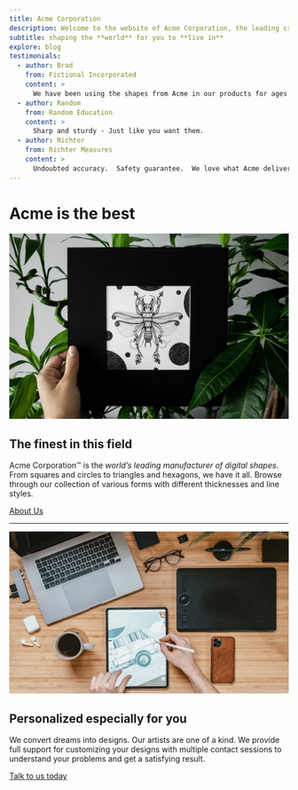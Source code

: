 ```yaml
---
title: Acme Corporation
description: Welcome to the website of Acme Corporation, the leading creator of digital shapes on the planet, providing precise shape creations that are ready to use.
subtitle: shaping the **world** for you to **live in**
explore: blog
testimonials:
  - author: Brad
    from: Fictional Incorporated
    content: >
      We have been using the shapes from Acme in our products for ages.  They are precise, smooth, and very well built.
  - author: Random
    from: Random Education
    content: >
      Sharp and sturdy - Just like you want them.
  - author: Richter
    from: Richter Measures
    content: >
      Undoubted accuracy.  Safety guarantee.  We love what Acme delivers.
---
```


# Acme is the **best**

![about us](about.jpg)

## The finest in this field

Acme Corporation&trade; is the _world’s leading manufacturer of digital shapes_. From squares and circles to triangles and hexagons, we have it all. Browse through our collection of various forms with different thicknesses and line styles.

[About Us](./about)

---

![contact us](contact.jpg)

## Personalized especially for you

We convert dreams into designs. Our artists are one of a kind. We provide full support for customizing your designs with multiple contact sessions to understand your problems and get a satisfying result.

[Talk to us today](./contact)
